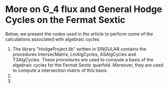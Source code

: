# More on G_4 flux and General Hodge Cycles on the Fermat Sextic
Below, we present the codes used in the article to perform some of the calculations associated with algebraic cycles.

1) The library "HodgeProject.lib" written in SINGULAR contains the procedures IntersecMatrix, LinAlgCycles, ASAlgCycles and T3AlgCycles. These procedures are used to compute a basis of the algebraic cycles for the Fermat Sextic quarfold. Moreover, they are used to compute a intersection matrix of this basis.
2) 
3) 
